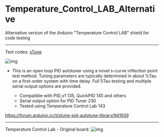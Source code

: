 # Temperature_Control_LAB_Alternative
Alternative version of the Arduino "Temperature Control LAB" shield for code testing

------

Test codes:
[sTune](https://github.com/Dlloydev/sTune)

![img](https://europe1.discourse-cdn.com/arduino/original/4X/d/a/c/dace8b3505c77cf28fa6e6d07bb2a02ef82bd720.png)

- This is an open loop PID autotuner using a novel s-curve inflection point test method. Tuning parameters are typically determined in about ½Tau on a first-order system with time delay. Full 5Tau testing and multiple serial output options are provided.

    - Compatible with PID_v1 135, QuickPID 145 and others
    - Serial output option for PID Tuner 230
    - Tested using Temperature Control Lab 143

https://forum.arduino.cc/t/stune-pid-autotune-library/941939

------
Temperature Control Lab - Original board:
![img](https://d3i71xaburhd42.cloudfront.net/f2363a762b89f6d69cbe0ab6444c65474e10d614/6-Figure2-1.png)

